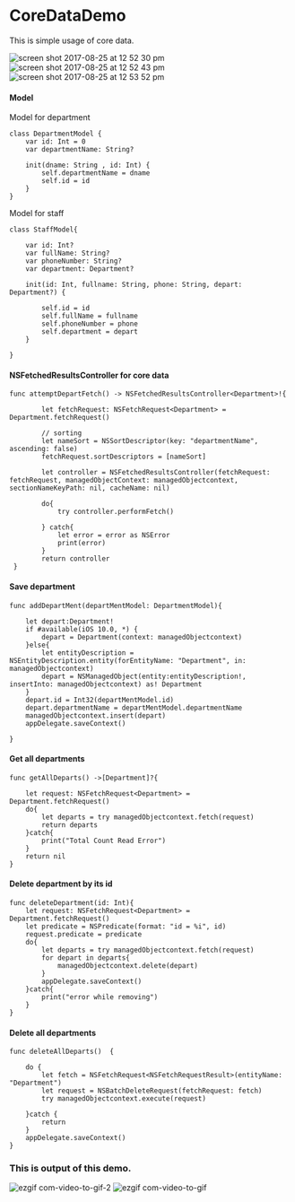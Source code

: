 # CoreDataDemo

This is simple usage of core data.


![screen shot 2017-08-25 at 12 52 30 pm](https://user-images.githubusercontent.com/28722125/29703191-393c3616-8994-11e7-9aca-0fafe7352a11.png) ![screen shot 2017-08-25 at 12 52 43 pm](https://user-images.githubusercontent.com/28722125/29703189-392fedfc-8994-11e7-8497-2e7409bec69d.png) ![screen shot 2017-08-25 at 12 53 52 pm](https://user-images.githubusercontent.com/28722125/29703190-3934e87a-8994-11e7-820d-adfac367a5e4.png)



#### Model

Model for department

    class DepartmentModel {
        var id: Int = 0
        var departmentName: String?

        init(dname: String , id: Int) {
            self.departmentName = dname
            self.id = id
        }
    }
    
Model for staff

    class StaffModel{

        var id: Int?
        var fullName: String?
        var phoneNumber: String?
        var department: Department?

        init(id: Int, fullname: String, phone: String, depart: Department?) {

            self.id = id
            self.fullName = fullname
            self.phoneNumber = phone
            self.department = depart
        }

    }



#### NSFetchedResultsController for core data

    func attemptDepartFetch() -> NSFetchedResultsController<Department>!{

            let fetchRequest: NSFetchRequest<Department> = Department.fetchRequest()

            // sorting
            let nameSort = NSSortDescriptor(key: "departmentName", ascending: false)
            fetchRequest.sortDescriptors = [nameSort]

            let controller = NSFetchedResultsController(fetchRequest: fetchRequest, managedObjectContext: managedObjectcontext, sectionNameKeyPath: nil, cacheName: nil)

            do{
                try controller.performFetch()

            } catch{
                let error = error as NSError
                print(error)
            }
            return controller
     }


#### Save department

    func addDepartMent(departMentModel: DepartmentModel){
        
        let depart:Department!
        if #available(iOS 10.0, *) {
            depart = Department(context: managedObjectcontext)
        }else{
            let entityDescription = NSEntityDescription.entity(forEntityName: "Department", in: managedObjectcontext)
            depart = NSManagedObject(entity:entityDescription!, insertInto: managedObjectcontext) as! Department
        }
        depart.id = Int32(departMentModel.id)
        depart.departmentName = departMentModel.departmentName
        managedObjectcontext.insert(depart)
        appDelegate.saveContext()
        
    }



#### Get all departments

    func getAllDeparts() ->[Department]?{
        
        let request: NSFetchRequest<Department> = Department.fetchRequest()
        do{
            let departs = try managedObjectcontext.fetch(request)
            return departs
        }catch{
            print("Total Count Read Error")
        }
        return nil
    }

#### Delete department by its id

    func deleteDepartment(id: Int){
        let request: NSFetchRequest<Department> = Department.fetchRequest()
        let predicate = NSPredicate(format: "id = %i", id)
        request.predicate = predicate
        do{
            let departs = try managedObjectcontext.fetch(request)
            for depart in departs{
                managedObjectcontext.delete(depart)
            }
            appDelegate.saveContext()
        }catch{
            print("error while removing")
        }
    }
    

#### Delete all departments

    func deleteAllDeparts()  {
        
        do {
            let fetch = NSFetchRequest<NSFetchRequestResult>(entityName: "Department")
            let request = NSBatchDeleteRequest(fetchRequest: fetch)
            try managedObjectcontext.execute(request)
            
        }catch {
            return
        }
        appDelegate.saveContext()
    }






### This is output of this demo.


![ezgif com-video-to-gif-2](https://user-images.githubusercontent.com/28722125/29702624-c44c7b56-8991-11e7-9589-3af26a182c7a.gif) ![ezgif com-video-to-gif](https://user-images.githubusercontent.com/28722125/29702623-c4497b2c-8991-11e7-9873-3afa22ada9d3.gif)
